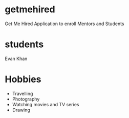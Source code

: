 # getmehired
Get Me Hired Application to enroll Mentors and Students

# students
Evan Khan

# Hobbies
- Travelling
- Photography
- Watching movies and TV series
- Drawing



